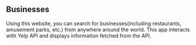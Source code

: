 ## Businesses

Using this website, you can search for businesses(including restaurants, amusement parks, etc.) from anywhere around the world. This app interacts with Yelp API and displays information fetched from the API. 


